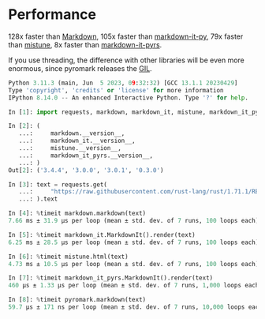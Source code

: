 # Performance

128x faster than [Markdown](https://pypi.org/project/Markdown/),
105x faster than [markdown-it-py](https://pypi.org/project/markdown-it-py/),
79x faster than [mistune](https://pypi.org/project/mistune/),
8x faster than [markdown-it-pyrs](https://pypi.org/project/markdown-it-pyrs/).

If you use threading, the difference with other libraries will be even more enormous, since pyromark releases the [GIL](https://docs.python.org/3/glossary.html#term-global-interpreter-lock).

```python
Python 3.11.3 (main, Jun  5 2023, 09:32:32) [GCC 13.1.1 20230429]
Type 'copyright', 'credits' or 'license' for more information
IPython 8.14.0 -- An enhanced Interactive Python. Type '?' for help.

In [1]: import requests, markdown, markdown_it, mistune, markdown_it_pyrs, pyromark

In [2]: (
   ...:     markdown.__version__,
   ...:     markdown_it.__version__,
   ...:     mistune.__version__,
   ...:     markdown_it_pyrs.__version__,
   ...: )
Out[2]: ('3.4.4', '3.0.0', '3.0.1', '0.3.0')

In [3]: text = requests.get(
   ...:     "https://raw.githubusercontent.com/rust-lang/rust/1.71.1/README.md"
   ...: ).text

In [4]: %timeit markdown.markdown(text)
7.66 ms ± 31.9 µs per loop (mean ± std. dev. of 7 runs, 100 loops each)

In [5]: %timeit markdown_it.MarkdownIt().render(text)
6.25 ms ± 28.5 µs per loop (mean ± std. dev. of 7 runs, 100 loops each)

In [6]: %timeit mistune.html(text)
4.73 ms ± 10.5 µs per loop (mean ± std. dev. of 7 runs, 100 loops each)

In [7]: %timeit markdown_it_pyrs.MarkdownIt().render(text)
460 µs ± 1.33 µs per loop (mean ± std. dev. of 7 runs, 1,000 loops each)

In [8]: %timeit pyromark.markdown(text)
59.7 µs ± 171 ns per loop (mean ± std. dev. of 7 runs, 10,000 loops each)
```
